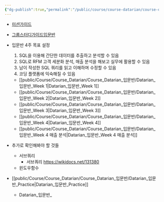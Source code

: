 ```yaml
---
{"dg-publish":true,"permalink":"/public/course/course-datarian/course-datarian/datarian/","tags":["SQL","MySQL"],"created":"2024-12-02T09:52:00.438+09:00","updated":"2025-08-29T15:58:14.437+09:00"}
---
```


- [미션가이드](https://datarian.io/player/content/1/lecture/1006) 
- [그룹스터디가이드입문반](https://datarian.notion.site/ac9ac695d9b04003a07bc5b1ca9a4d6b)
- 입문반 4주 목표 설정
	1. SQL을 이용해 간단한 데이터를 추출하고 분석할 수 있음
	2. SQL로 RFM 고객 세분화 분석, 매출 분석을 해보고 실무에 활용할 수 있음
	3. 남이 작성한 SQL 쿼리를 읽고 이해하며 수정할 수 있음
	4. 코딩 플랫폼에 익숙해질 수 있음

	- [[public/Course/Course_Datarian/Course_Datarian_입문반/Datarian_입문반_Week 1\|Datarian_입문반_Week 1]]
	- [[public/Course/Course_Datarian/Course_Datarian_입문반/Datarian_입문반_Week 2\|Datarian_입문반_Week 2]]
	- [[public/Course/Course_Datarian/Course_Datarian_입문반/Datarian_입문반_Week 3\|Datarian_입문반_Week 3]]
	- [[public/Course/Course_Datarian/Course_Datarian_입문반/Datarian_입문반_Week 4\|Datarian_입문반_Week 4]]
	- [[public/Course/Course_Datarian/Course_Datarian_입문반/Datarian_입문반_Week 4 매출 분석\|Datarian_입문반_Week 4 매출 분석]]

- 추가로 확인해봐야 할 것들
	- 서브쿼리
		- 서브쿼리 https://wikidocs.net/131380
	- 윈도우함수

- [[public/Course/Course_Datarian/Course_Datarian_입문반/Datarian_입문반_Practice\|Datarian_입문반_Practice]]
	- Datarian_입문반_
